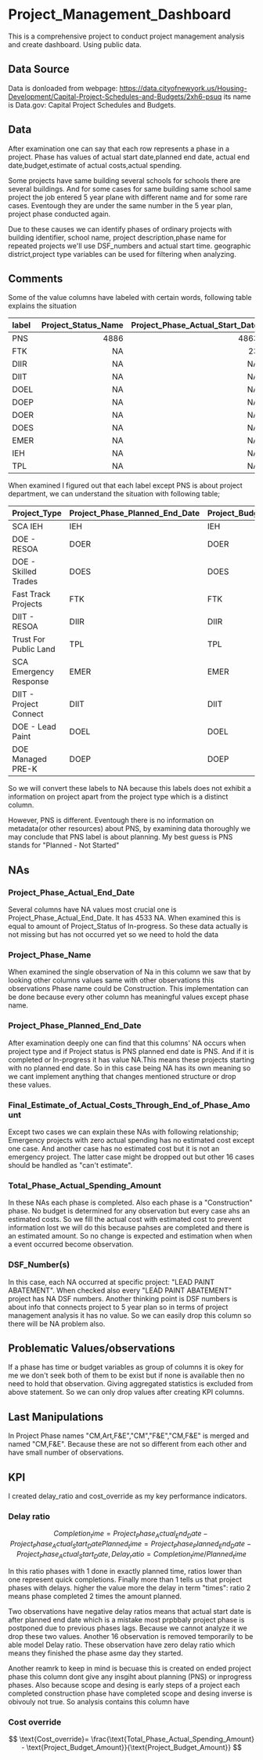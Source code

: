 # Project_Management_Dashboard
This is a comprehensive project to conduct project management analysis and create dashboard. Using public data.

## Data Source 
Data is donloaded from webpage:
https://data.cityofnewyork.us/Housing-Development/Capital-Project-Schedules-and-Budgets/2xh6-psuq
its name is 
Data.gov: Capital Project Schedules and Budgets.

## Data

After examination one can say that each row represents a phase in a project. Phase has values of actual start date,planned end date, actual end date,budget,estimate of actual costs,actual spending.

Some projects have same building several schools for schools there are several buildings. And for some cases for same building same school same project the job entered 5 year plane with different name and for some rare cases. Eventough they are under the same number in the 5 year plan, project phase conducted again.

Due to these causes we can identify phases of ordinary projects with building identifier, school name, project description,phase name for repeated projects we'll use DSF_numbers and actual start time. geographic district,project type variables can be used for filtering when analyzing.


## Comments
Some of the value columns have labeled with certain words, following table explains the situation

|label | Project_Status_Name| Project_Phase_Actual_Start_Date| Project_Phase_Planned_End_Date| Project_Phase_Actual_End_Date| Project_Budget_Amount|
|:-----|-------------------:|-------------------------------:|------------------------------:|-----------------------------:|---------------------:|
|PNS   |                4886|                            4863|                           4863|                          4863|                    NA|
|FTK   |                  NA|                              23|                            353|                            23|                   353|
|DIIR  |                  NA|                              NA|                            350|                            NA|                  1058|
|DIIT  |                  NA|                              NA|                             53|                            NA|                    53|
|DOEL  |                  NA|                              NA|                             21|                            NA|                    21|
|DOEP  |                  NA|                              NA|                              5|                            NA|                     5|
|DOER  |                  NA|                              NA|                            661|                            NA|                  1860|
|DOES  |                  NA|                              NA|                           1051|                            NA|                  1051|
|EMER  |                  NA|                              NA|                            119|                            NA|                   119|
|IEH   |                  NA|                              NA|                            694|                            NA|                   694|
|TPL   |                  NA|                              NA|                              9|                            NA|                    12|

When examined I figured out that each label except PNS is about project department, we can understand the situation with following table;

|Project_Type           |Project_Phase_Planned_End_Date |Project_Budget_Amount |
|:----------------------|:------------------------------|:---------------------|
|SCA IEH                |IEH                            |IEH                   |
|DOE - RESOA            |DOER                           |DOER                  |
|DOE - Skilled Trades   |DOES                           |DOES                  |
|Fast Track Projects    |FTK                            |FTK                   |
|DIIT - RESOA           |DIIR                           |DIIR                  |
|Trust For Public Land  |TPL                            |TPL                   |
|SCA Emergency Response |EMER                           |EMER                  |
|DIIT - Project Connect |DIIT                           |DIIT                  |
|DOE - Lead Paint       |DOEL                           |DOEL                  |
|DOE Managed PRE-K      |DOEP                           |DOEP                  |

So we will convert these labels to NA because this labels does not exhibit a information on project apart from the project type which is a distinct column.

However, PNS is different. Eventough there is no information on metadata(or other resources) about PNS, by examining data thoroughly we may conclude that PNS label is about planning. My best guess is PNS stands for "Planned - Not Started"

## NAs

### Project_Phase_Actual_End_Date

Several columns have NA values most crucial one is Project_Phase_Actual_End_Date.
It has 4533 NA. When examined this is equal to amount of Project_Status of In-progress.
So these data actually is not missing but has not occurred yet so we need to hold the data 

### Project_Phase_Name

When examined the single observation of Na in this column we saw that by looking other columns values same with other observations this observations Phase name could be Construction.
This implementation can be done because every other column has meaningful values except phase name.

### Project_Phase_Planned_End_Date

After examination deeply one can find that this columns' NA occurs when project type and if Project status is PNS planned end date is PNS. And if it is completed or In-progress it has value NA.This means these projects starting with no planned end date. So in this case being NA has its own meaning so we cant implement anything that changes mentioned structure or drop these values.

### Final_Estimate_of_Actual_Costs_Through_End_of_Phase_Amount

Except two cases we can explain these NAs with following relationship; Emergency projects with zero actual spending has no estimated cost except one case. And another case has no estimated cost but it is not an emergency project. The latter case might be dropped out but other 16 cases should be handled as "can't estimate".

### Total_Phase_Actual_Spending_Amount

In these NAs each phase is completed. Also each phase is a "Construction" phase. No budget is determined for any observation but every case ahs an estimated costs. So we fill the actual cost with estimated cost to prevent information lost we will do this because pahses are completed and there is an estimated amount. So no change is expected and estimation when when a event occurred become observation.

### DSF_Number(s) 

In this case, each NA occurred at specific project: "LEAD PAINT ABATEMENT". When checked also every "LEAD PAINT ABATEMENT" project has NA DSF numbers. Another thinking point is DSF numbers is about info that connects project to 5 year plan so in terms of project management analysis it has no value. So we can easily drop this column so there will be NA problem also.

## Problematic Values/observations

If a phase has time or budget variables as group of columns it is okey for me we don't seek both of them to be exist but if none is available then no need to hold that observation.
Giving aggregated statistics is excluded from above statement. So we can only drop values after creating KPI columns.


## Last Manipulations

In Project Phase names "CM,Art,F&E","CM","F&E","CM,F&E" is merged and named "CM,F&E". Because these are not so different from each other and have small number of observations.


## KPI

I created delay_ratio and cost_override as my key performance indicators.

### Delay ratio 

$$
Completion_time = Project_Phase_Actual_End_Date-Project_Phase_Actual_Start_Date
Planned_time = Project_Phase_Planned_End_Date-Project_Phase_Actual_Start_Date,
Delay_ratio = Completion_time / Planned_time
$$

In this ratio phases with 1 done in exactly planned time, ratios lower than one represent quick completions. Finally more than 1 tells us that project phases with delays. higher the value more the delay in term "times": ratio 2 means phase completed 2 times the amount planned.

Two observations have negative delay ratios means that actual start date is after planned end date which is a mistake most prpbbaly project phase is postponed due to previous phases lags. Because we cannot analyze it we drop these two values.
Another 16 observation is removed temporarily to be able model Delay ratio. These observation have zero delay ratio which means they finished the phase asme day they started.

Another reamrk to keep in mind is becuase this is created on ended project phase this column dont give any insgiht about planning (PNS) or inprogress phases.
Also because scope and desing is early steps of a project each completed construction phase have completed scope and desing inverse is obivouly not true. So analysis contains this column have
### Cost override

$$
\text{Cost_override}= \frac{\text{Total_Phase_Actual_Spending_Amount} - \text{Project_Budget_Amount}}{\text{Project_Budget_Amount}}
$$





